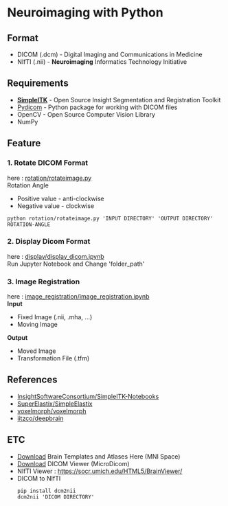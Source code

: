 ﻿# Neuroimaging with Python
 
## Format
- DICOM (.dcm) - Digital Imaging and Communications in Medicine
- NIfTI (.nii) - **Neuroimaging** Informatics Technology Initiative

## Requirements
- [**SimpleITK**](https://github.com/SimpleITK/SimpleITK) - Open Source Insight Segmentation and Registration Toolkit
- [Pydicom](https://github.com/pydicom/pydicom) - Python package for working with DICOM files 
- OpenCV - Open Source Computer Vision Library
- NumPy

## Feature
### 1. Rotate DICOM Format
here : [rotation/rotateimage.py](https://github.com/Dodant/neuroimaging-with-python/blob/main/rotation/rotateimage.py)   
Rotation Angle
- Positive value - anti-clockwise   
- Negative value - clockwise   
```shell
python rotation/rotateimage.py 'INPUT DIRECTORY' 'OUTPUT DIRECTORY' ROTATION-ANGLE
```   
### 2. Display Dicom Format
here : [display/display_dicom.ipynb](https://github.com/Dodant/neuroimaging-with-python/blob/main/display/display_dicom.ipynb)   
Run Jupyter Notebook and Change 'folder_path'   
### 3. Image Registration
here : [image_registration/image_registration.ipynb](https://github.com/Dodant/neuroimaging-with-python/blob/main/image_registration/image_registration.ipynb)   
**Input**
- Fixed Image (.nii, .mha, ...)
- Moving Image   

**Output**
- Moved Image
- Transformation File (.tfm)   



## References
- [InsightSoftwareConsortium/SimpleITK-Notebooks](https://github.com/InsightSoftwareConsortium/SimpleITK-Notebooks)
- [SuperElastix/SimpleElastix](https://github.com/SuperElastix/SimpleElastix)
- [voxelmorph/voxelmorph](https://github.com/voxelmorph/voxelmorph)
- [iitzco/deepbrain](https://github.com/iitzco/deepbrain)




## ETC
- [Download](http://nist.mni.mcgill.ca/?page_id=714) Brain Templates and Atlases Here (MNI Space)
- [Download](https://www.microdicom.com/downloads.html) DICOM Viewer (MicroDicom)  
- NIfTI Viewer : https://socr.umich.edu/HTML5/BrainViewer/
- DICOM to NIfTI
  ```shell
  pip install dcm2nii
  dcm2nii 'DICOM DIRECTORY'
  ```
